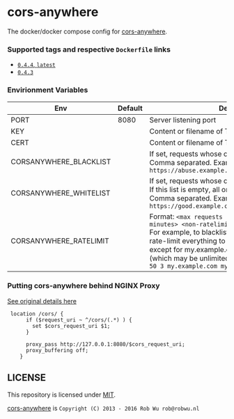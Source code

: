 # cors-anywhere


The docker/docker compose config for [cors-anywhere](https://github.com/Rob--W/cors-anywhere).

### Supported tags and respective `Dockerfile` links

* [`0.4.4`, `latest`](https://github.com/testcab/docker-cors-anywhere/blob/master/Dockerfile)
* [`0.4.3`](https://github.com/testcab/docker-cors-anywhere/blob/0.4.3/Dockerfile)


### Envirionment Variables

Env  | Default | Description
---- | ------- | -----------
PORT | 8080    | Server listening port
KEY  |         | Content or filename of TLS Key
CERT |         | Content or filename of TLS Certificate
CORSANYWHERE_BLACKLIST | | If set, requests whose origin is listed are blocked.<br>Comma separated. Example: `https://abuse.example.com,http://abuse.example.com`
CORSANYWHERE_WHITELIST | | If set, requests whose origin is not listed are blocked.<br>If this list is empty, all origins are allowed.<br>Comma separated. Example: `https://good.example.com,http://good.example.com`
CORSANYWHERE_RATELIMIT | | Format: `<max requests per period> <period in minutes> <non-ratelimited hosts>`<br>For example, to blacklist abuse.example.com and rate-limit everything to 50 requests per 3 minutes, except for my.example.com and my2.example.com (which may be unlimited), use:<br>`50 3 my.example.com my2.example.com`


### Putting cors-anywhere behind NGINX Proxy

[See original details here](https://github.com/Rob--W/cors-anywhere/issues/143#issuecomment-452468128)

```
 location /cors/ {
      if ($request_uri ~ ^/cors/(.*) ) {
        set $cors_request_uri $1;
      }

      proxy_pass http://127.0.0.1:8080/$cors_request_uri;
      proxy_buffering off;
    }
```


## LICENSE

This repository is licensed under [MIT](LICENSE).

[cors-anywhere](https://github.com/Rob--W/cors-anywhere#license) is `Copyright (C) 2013 - 2016 Rob Wu rob@robwu.nl`

